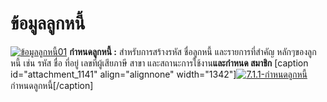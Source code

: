 # ข้อมูลลูกหนี้

[![ข้อมูลลูกหนี้01](/images/ข้อมูลลูกหนี้01.jpg)](/images/ข้อมูลลูกหนี้01.jpg)   **กำหนดลูกหนี้ :**
สำหรับการสร้างรหัส ชื่อลูกหนี้ และรายการที่สำคัญ หลักๆของลูกหนี้ เช่น รหัส
ชื่อ ที่อยู่ เลขที่ผู้เสียภาษี สาขา และสถานะการใช้งาน**และกำหนด สมาชิก**
[caption id="attachment_1141" align="alignnone"
width="1342"][![7.1.1-กำหนดลูกหนี้](/images/7.1.1-กำหนดลูกหนี้.jpg)](/images/7.1.1-กำหนดลูกหนี้.jpg) กำหนดลูกหนี้[/caption]  

